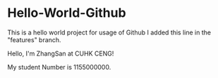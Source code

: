 # Hello-World-Github
This is a hello world project for usage of Github
I added this line in the "features" branch.

Hello, I'm ZhangSan at CUHK CENG!

My student Number is 1155000000.
